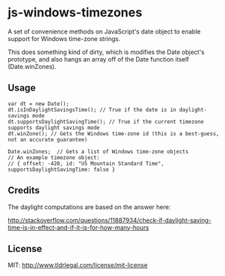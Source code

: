 # js-windows-timezones

A set of convenience methods on JavaScript's date object to enable support for Windows time-zone strings.

This does something kind of dirty, which is modifies the Date object's prototype, and also hangs an array off of the Date function itself (Date.winZones).  

## Usage

    var dt = new Date();
    dt.isInDaylightSavingsTime(); // True if the date is in daylight-savings mode
    dt.supportsDaylightSavingTime(); // True if the current timezone supports daylight savings mode
    dt.winZone(); // Gets the Windows time-zone id (this is a best-guess, not an accurate guarantee)
    
    Date.winZones;  // Gets a list of Windows time-zone objects
    // An example timezone object:
    // { offset: -420, id: "US Mountain Standard Time", supportsDaylightSavingTime: false }
    

## Credits

The daylight computations are based on the answer here:

http://stackoverflow.com/questions/11887934/check-if-daylight-saving-time-is-in-effect-and-if-it-is-for-how-many-hours

## License
MIT: http://www.tldrlegal.com/license/mit-license